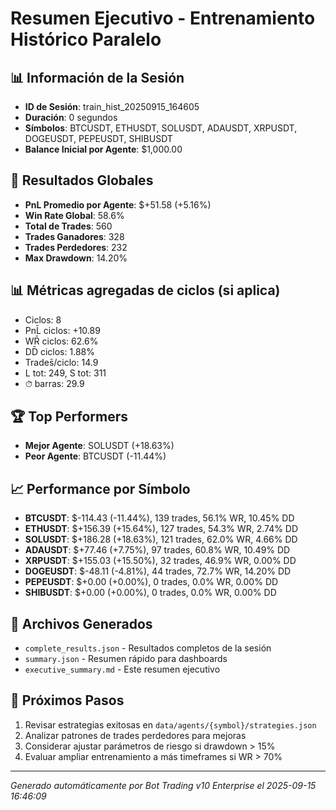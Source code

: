 # Resumen Ejecutivo - Entrenamiento Histórico Paralelo

## 📊 Información de la Sesión
- **ID de Sesión**: train_hist_20250915_164605
- **Duración**: 0 segundos
- **Símbolos**: BTCUSDT, ETHUSDT, SOLUSDT, ADAUSDT, XRPUSDT, DOGEUSDT, PEPEUSDT, SHIBUSDT
- **Balance Inicial por Agente**: $1,000.00

## 🎯 Resultados Globales
- **PnL Promedio por Agente**: $+51.58 (+5.16%)
- **Win Rate Global**: 58.6%
- **Total de Trades**: 560
- **Trades Ganadores**: 328
- **Trades Perdedores**: 232
- **Max Drawdown**: 14.20%

## 📊 Métricas agregadas de ciclos (si aplica)
- Ciclos: 8
- PnL̄ ciclos: +10.89
- WR̄ ciclos: 62.6%
- DD̄ ciclos: 1.88%
- Trades̄/ciclo: 14.9
- L tot: 249, S tot: 311
- ⏱̄ barras: 29.9


## 🏆 Top Performers
- **Mejor Agente**: SOLUSDT (+18.63%)
- **Peor Agente**: BTCUSDT (-11.44%)

## 📈 Performance por Símbolo
- **BTCUSDT**: $-114.43 (-11.44%), 139 trades, 56.1% WR, 10.45% DD
- **ETHUSDT**: $+156.39 (+15.64%), 127 trades, 54.3% WR, 2.74% DD
- **SOLUSDT**: $+186.28 (+18.63%), 121 trades, 62.0% WR, 4.66% DD
- **ADAUSDT**: $+77.46 (+7.75%), 97 trades, 60.8% WR, 10.49% DD
- **XRPUSDT**: $+155.03 (+15.50%), 32 trades, 46.9% WR, 0.00% DD
- **DOGEUSDT**: $-48.11 (-4.81%), 44 trades, 72.7% WR, 14.20% DD
- **PEPEUSDT**: $+0.00 (+0.00%), 0 trades, 0.0% WR, 0.00% DD
- **SHIBUSDT**: $+0.00 (+0.00%), 0 trades, 0.0% WR, 0.00% DD

## 📁 Archivos Generados
- `complete_results.json` - Resultados completos de la sesión
- `summary.json` - Resumen rápido para dashboards
- `executive_summary.md` - Este resumen ejecutivo

## 🎯 Próximos Pasos
1. Revisar estrategias exitosas en `data/agents/{symbol}/strategies.json`
2. Analizar patrones de trades perdedores para mejoras
3. Considerar ajustar parámetros de riesgo si drawdown > 15%
4. Evaluar ampliar entrenamiento a más timeframes si WR > 70%

---
*Generado automáticamente por Bot Trading v10 Enterprise el 2025-09-15 16:46:09*
